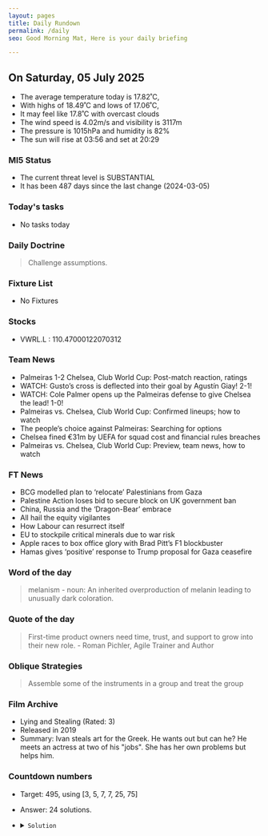```yaml
---
layout: pages
title: Daily Rundown
permalink: /daily
seo: Good Morning Mat, Here is your daily briefing

---
```


<!-- weather_marker starts -->
## On Saturday, 05 July 2025

- The average temperature today is 17.82˚C,
- With highs of 18.49˚C and lows of 17.06˚C,
- It may feel like 17.8˚C with overcast clouds
- The wind speed is 4.02m/s and visibility is 3117m
- The pressure is 1015hPa and humidity is 82%
- The sun will rise at 03:56 and set at 20:29

<!-- weather_marker ends -->

### MI5 Status
<!-- threat_marker starts -->
- The current threat level is <span class="highlighter">SUBSTANTIAL</span>
- It has been 487 days since the last change (2024-03-05)

<!-- threat_marker ends -->

### Today's tasks
<!-- task_marker starts -->
- No tasks today
<!-- task_marker ends -->

### Daily Doctrine
<!-- doctrine_marker starts -->
> Challenge assumptions.
<!-- doctrine_marker ends -->

### Fixture List

<!-- fixture_marker starts -->
- No Fixtures
<!-- fixture_marker ends -->

### Stocks

<!-- stocks_marker starts -->

- VWRL.L : 110.47000122070312 

<!-- stocks_marker ends -->

### Team News
<!-- news_marker starts -->

- Palmeiras 1-2 Chelsea, Club World Cup: Post-match reaction, ratings
- WATCH:  Gusto’s cross is deflected into their goal by Agustín Giay! 2-1!
- WATCH: Cole Palmer opens up the Palmeiras defense to give Chelsea the lead! 1-0!
- Palmeiras vs. Chelsea, Club World Cup: Confirmed lineups; how to watch
- The people’s choice against Palmeiras: Searching for options
- Chelsea fined €31m by UEFA for squad cost and financial rules breaches
- Palmeiras vs. Chelsea, Club World Cup: Preview, team news, how to watch

<!-- news_marker ends -->

### FT News

<!-- ftnews_marker starts -->

- BCG modelled plan to ‘relocate’ Palestinians from Gaza
- Palestine Action loses bid to secure block on UK government ban
- China, Russia and the ‘Dragon-Bear’ embrace
- All hail the equity vigilantes
- How Labour can resurrect itself
- EU to stockpile critical minerals due to war risk
- Apple races to box office glory with Brad Pitt’s F1 blockbuster
- Hamas gives ‘positive’ response to Trump proposal for Gaza ceasefire

<!-- ftnews_marker ends -->

### Word of the day

<!-- word_marker starts -->

 > melanism - noun: An inherited overproduction of melanin leading to unusually dark coloration.

<!-- word_marker ends -->

### Quote of the day
<!-- quote_marker starts -->

> First-time product owners need time, trust, and support to grow into their new role. - Roman Pichler, Agile Trainer and Author

<!-- quote_marker ends -->

### Oblique Strategies
<!-- eno_marker starts -->
> Assemble some of the instruments in a group and treat the group

<!-- eno_marker ends -->

### Film Archive

<!-- film_marker starts -->
- Lying and Stealing (Rated: 3)
- Released in 2019
- Summary: Ivan steals art for the Greek. He wants out but can he? He meets an actress at two of his "jobs". She has her own problems but helps him.
<!-- film_marker ends -->

### Countdown numbers
<!-- game_marker starts -->

- Target: 495, using [3, 5, 7, 7, 25, 75]
- Answer: 24 solutions.

- <details><summary><code>Solution</code></summary>

  Solution: ( 25 - 7 - 7 ) x 75 x 3 / 5

   </details>

<!-- game_marker ends -->
